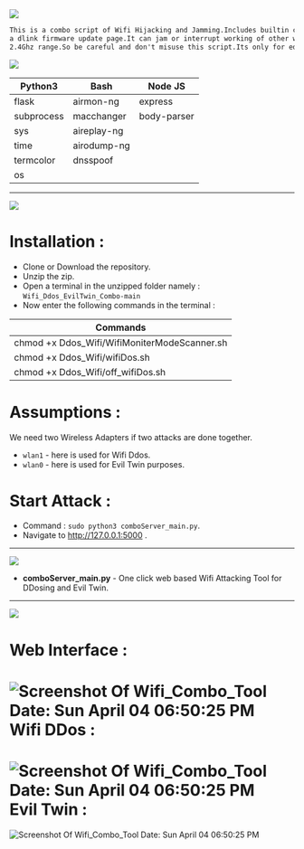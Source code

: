 <img src="https://via.placeholder.com/1270x120/0d1117/fffff?text=Wifi+DDos+EvilTwin+Combo" />

```html
This is a combo script of Wifi Hijacking and Jamming.Includes builtin captive portal with
a dlink firmware update page.It can jam or interrupt working of other wireless networks in
2.4Ghz range.So be careful and don't misuse this script.Its only for education purpose.
```
<img src="https://via.placeholder.com/1000x100/0d1117/BFFF00?text=Tools+and+Modules+used" />

| Python3  | Bash | Node JS |
| ------------- | ------------- | -------- |
| flask | airmon-ng | express |
| subprocess | macchanger | body-parser |
| sys  | aireplay-ng |  |
| time | airodump-ng |  |
| termcolor | dnsspoof |   |
| os |   |   |

-------------------------------------------------------------------------------------------------------------------------------------------------
<img src="https://via.placeholder.com/1270x120/0d1117/BFFF00?text=INSTALLATIONS and CONFIGURATION" />

Installation :
=============
* Clone or Download the repository.
* Unzip the zip.
* Open a terminal in the unzipped folder namely : `Wifi_Ddos_EvilTwin_Combo-main`
* Now enter the following commands in the terminal :

| Commands  |
| ------------- |
| chmod +x Ddos_Wifi/WifiMoniterModeScanner.sh |
| chmod +x Ddos_Wifi/wifiDos.sh |
| chmod +x Ddos_Wifi/off_wifiDos.sh |

Assumptions :
===========

We need two Wireless Adapters if two attacks are done together.
* `wlan1` - here is used for Wifi Ddos.
* `wlan0` - here is used for Evil Twin purposes.

Start Attack :
============

* Command : `sudo python3 comboServer_main.py`.
* Navigate to http://127.0.0.1:5000 .

-------------------------------------------------------------------------------------------------------------------------------------------------
<img src="https://via.placeholder.com/1270x120/0d1117/BFFF00?text=FUNCTIONALITIES" />

* **comboServer_main.py** - One click web based Wifi Attacking Tool for DDosing and Evil Twin.
------------------------------------------------------------------------------------------------------------------------------------------------

<img src="https://via.placeholder.com/1270x120/0d1117/BFFF00?text=SCREENSHOT+OF+THE+SCRIPT" />

Web Interface :
==============
![Screenshot Of Wifi_Combo_Tool Date: Sun April 04 06:50:25 PM](https://i.imgur.com/K7a7CEN.png)
Wifi DDos :
==============
![Screenshot Of Wifi_Combo_Tool Date: Sun April 04 06:50:25 PM](https://i.imgur.com/Iv4gHJ7.png)
Evil Twin :
==============
![Screenshot Of Wifi_Combo_Tool Date: Sun April 04 06:50:25 PM](https://i.imgur.com/NX4riD3.png)
